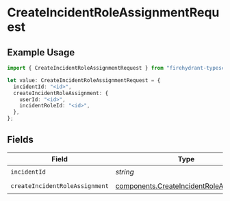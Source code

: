# CreateIncidentRoleAssignmentRequest

## Example Usage

```typescript
import { CreateIncidentRoleAssignmentRequest } from "firehydrant-typescript-sdk/models/operations";

let value: CreateIncidentRoleAssignmentRequest = {
  incidentId: "<id>",
  createIncidentRoleAssignment: {
    userId: "<id>",
    incidentRoleId: "<id>",
  },
};
```

## Fields

| Field                                                                                              | Type                                                                                               | Required                                                                                           | Description                                                                                        |
| -------------------------------------------------------------------------------------------------- | -------------------------------------------------------------------------------------------------- | -------------------------------------------------------------------------------------------------- | -------------------------------------------------------------------------------------------------- |
| `incidentId`                                                                                       | *string*                                                                                           | :heavy_check_mark:                                                                                 | N/A                                                                                                |
| `createIncidentRoleAssignment`                                                                     | [components.CreateIncidentRoleAssignment](../../models/components/createincidentroleassignment.md) | :heavy_check_mark:                                                                                 | N/A                                                                                                |